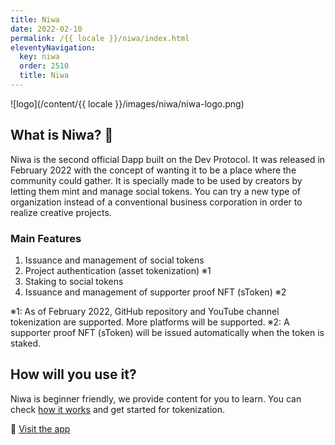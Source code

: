 ```yaml
---
title: Niwa
date: 2022-02-10
permalink: /{{ locale }}/niwa/index.html
eleventyNavigation:
  key: niwa
  order: 2510
  title: Niwa
---
```


![logo](/content/{{ locale }}/images/niwa/niwa-logo.png)

## What is Niwa? 🌈

Niwa is the second official Dapp built on the Dev Protocol. It was released in February 2022 with the concept of wanting it to be a place where the community could gather. It is specially made to be used by creators by letting them mint and manage social tokens. You can try a new type of organization instead of a conventional business corporation in order to realize creative projects.

### Main Features

1. Issuance and management of social tokens
2. Project authentication (asset tokenization) ※1
3. Staking to social tokens
4. Issuance and management of supporter proof NFT (sToken) ※2

※1: As of February 2022, GitHub repository and YouTube channel tokenization are supported. More platforms will be supported.
※2: A supporter proof NFT (sToken) will be issued automatically when the token is staked.

## How will you use it?

Niwa is beginner friendly, we provide content for you to learn. You can check [how it works](https://niwa.xyz/how-it-works) and get started for tokenization.

:link: [Visit the app](https://niwa.xyz/)